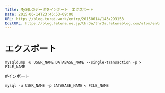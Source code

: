 ```yaml
---
Title: MySQLのデータをインポート　エクスポート
Date: 2015-06-14T23:45:53+09:00
URL: https://blog.turai.work/entry/20150614/1434293153
EditURL: https://blog.hatena.ne.jp/thr3a/thr3a.hatenablog.com/atom/entry/8454420450097610265
---
```


# エクスポート
```
mysqldump -u USER_NAME DATABASE_NAME --single-transaction -p > FILE_NAME
```

#インポート
```
mysql -u USER_NAME -p DATABASE_NAME < FILE_NAME

